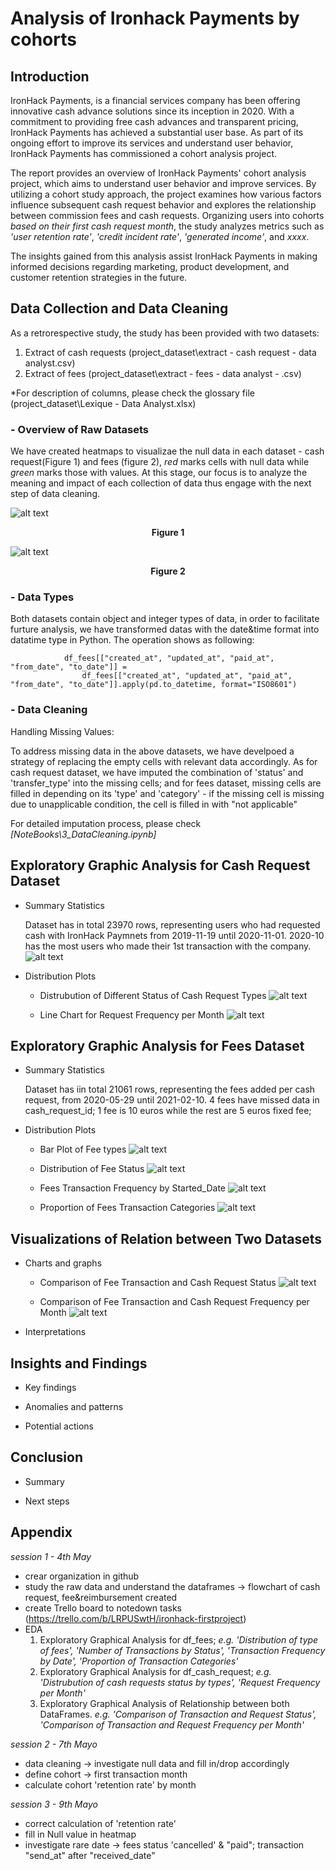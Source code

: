 # Analysis of Ironhack Payments by cohorts

## **Introduction**

IronHack Payments, is a financial services company has been offering innovative cash advance solutions since its inception in 2020. With a commitment to providing free cash advances and transparent pricing, IronHack Payments has achieved a substantial user base. As part of its ongoing effort to improve its services and understand user behavior, IronHack Payments has commissioned a cohort analysis project.

The report provides an overview of IronHack Payments' cohort analysis project, which aims to understand user behavior and improve services. By utilizing a cohort study approach, the project examines how various factors influence subsequent cash request behavior and explores the relationship between commission fees and cash requests. Organizing users into cohorts *based on their first cash request month*, the study analyzes metrics such as *'user retention rate'*, *'credit incident rate'*, *'generated income'*, and *xxxx*. 

The insights gained from this analysis assist IronHack Payments in making informed decisions regarding marketing, product development, and customer retention strategies in the future.


## **Data Collection and Data Cleaning**

As a retrorespective study, the study has been provided with two datasets:
  1. Extract of cash requests (project_dataset\extract - cash request - data analyst.csv)
  2. Extract of fees (project_dataset\extract - fees - data analyst - .csv)

  *For description of columns, please check the glossary file (project_dataset\Lexique - Data Analyst.xlsx)

### - Overview of Raw Datasets

We have created heatmaps to visualizae the null data in each dataset - cash request(Figure 1) and fees (figure 2), *red* marks cells with null data while *green* marks those with values. At this stage, our focus is to analyze the meaning and impact of each collection of data thus engage with the next step of data cleaning. 

![alt text](Resources\null_cr_heatmap.png)
<p align="center"><b>Figure 1</b>

![alt text](Resources\null_fees_heatmap.png)
<p align="center"><b>Figure 2</b>

### - Data Types

Both datasets contain object and integer types of data, in order to facilitate furture analysis, we have transformed datas with the date&time format into datatime type in Python. The operation shows as following:

                df_fees[["created_at", "updated_at", "paid_at", "from_date", "to_date"]] = 
                    df_fees[["created_at", "updated_at", "paid_at", "from_date", "to_date"]].apply(pd.to_datetime, format="ISO8601")

### - Data Cleaning

Handling Missing Values:

To address missing data in the above datasets, we have develpoed a strategy of replacing the empty cells with relevant data accordingly. As for cash request dataset, we have imputed the combination of 'status' and 'transfer_type' into the missing cells; and for fees dataset, missing cells are filled in depending on its 'type' and 'category' - if the missing cell is missing due to unapplicable condition, the cell is filled in with "not applicable"

For detailed imputation process, please check *[NoteBooks\3_DataCleaning.ipynb]*


## **Exploratory Graphic Analysis for Cash Request Dataset**

- Summary Statistics

    Dataset has in total 23970 rows, representing users who had requested cash with IronHack Paymnets from 2019-11-19 until 2020-11-01.
    2020-10 has the most users who made their 1st transaction with the company. 
    ![alt text](Resources\cohort_overview_cr.png)

- Distribution Plots

    - Distrubution of Different Status of Cash Request Types
    ![alt text](Resources\status_cr_distribution.png)

    - Line Chart for Request Frequency per Month
    ![alt text](Resources\cr_frequency_monthly.png)


## **Exploratory Graphic Analysis for Fees Dataset**

- Summary Statistics
    
    Dataset has iin total 21061 rows, representing the fees added per cash request, from 2020-05-29 until 2021-02-10.
    4 fees have missed data in cash_request_id;
    1 fee is 10 euros while the rest are 5 euros fixed fee;

- Distribution Plots

    - Bar Plot of Fee types
    ![alt text](Resources\fees_types_plot.png)

    - Distribution of Fee Status
    ![alt text](Resources\fee_status.png)

    - Fees Transaction Frequency by Started_Date
    ![alt text](Resources\fees_frequency_start_date.png)

    - Proportion of Fees Transaction Categories
    ![alt text](Resources\Proportion_fee_category.png)


## Visualizations of Relation between Two Datasets

- Charts and graphs

    - Comparison of Fee Transaction and Cash Request Status
    ![alt text](Resources\fee_cr_status_compare.png)

    - Comparison of Fee Transaction and Cash Request Frequency per Month
    ![alt text](Resources\fee_cr_frequency_compare.png)


- Interpretations

  

## **Insights and Findings**

- Key findings

- Anomalies and patterns

- Potential actions


## **Conclusion**

- Summary

- Next steps


## **Appendix**

*session 1 - 4th May*

- crear organization in github
- study the raw data and understand the dataframes -> flowchart of cash request, fee&reimbursement created
- create Trello board to notedown tasks (https://trello.com/b/LRPUSwtH/ironhack-firstproject)
- EDA
    1. Exploratory Graphical Analysis for df_fees;
        *e.g. 'Distribution of type of fees', 'Number of Transactions by Status', 'Transaction Frequency by Date', 'Proportion of Transaction Categories'*
    2. Exploratory Graphical Analysis for df_cash_request;
        *e.g. 'Distrubution of cash requests status by types', 'Request Frequency per Month'*
    3. Exploratory Graphical Analysis of Relationship between both DataFrames.
        *e.g. 'Comparison of Transaction and Request Status', 'Comparison of Transaction and Request Frequency per Month'*


*session 2 - 7th Mayo*

- data cleaning -> investigate null data and fill in/drop accordingly
- define cohort -> first transaction month
- calculate cohort 'retention rate' by month

*session 3 - 9th Mayo*

- correct calculation of 'retention rate'
- fill in Null value in heatmap
- investigate rare date -> fees status 'cancelled' & "paid"; transaction "send_at" after "received_date" 